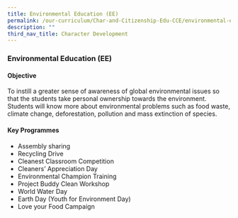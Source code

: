 ```yaml
---
title: Environmental Education (EE)
permalink: /our-curriculum/Char-and-Citizenship-Edu-CCE/environmental-education/
description: ""
third_nav_title: Character Development
---
```



### Environmental Education (EE)

#### Objective
To instill a greater sense of awareness of global environmental issues so that the students take personal ownership towards the environment. Students will know more about environmental problems such as food waste, climate change, deforestation, pollution and mass extinction of species.

#### Key Programmes
*   Assembly sharing
*   Recycling Drive
*   Cleanest Classroom Competition
*   Cleaners’ Appreciation Day
*   Environmental Champion Training
*   Project Buddy Clean Workshop
*   World Water Day
*   Earth Day (Youth for Environment Day)
*   Love your Food Campaign